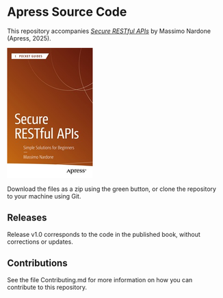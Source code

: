 # Apress Source Code

This repository accompanies [*Secure RESTful APIs*](https://www.link.springer.com/book/10.1007/979-8-8688-1285-9) by Massimo Nardone (Apress, 2025).

[comment]: #cover
![Cover image](979-8-8688-1284-2.jpg)

Download the files as a zip using the green button, or clone the repository to your machine using Git.

## Releases

Release v1.0 corresponds to the code in the published book, without corrections or updates.

## Contributions

See the file Contributing.md for more information on how you can contribute to this repository.